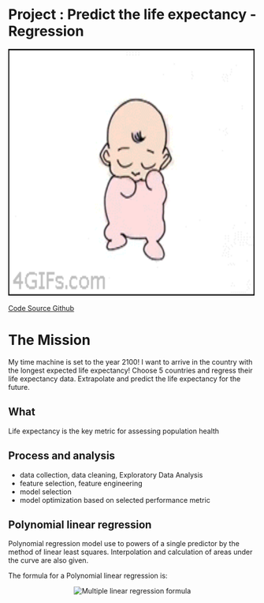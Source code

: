 # Project : Predict the life expectancy - Regression

<p align="left">
    <img src="./images/life.gif" width="500" height="500" style="float:center"> 
</p>

[Code Source Github](https://github.com/GitSanty/Regression) 

# The Mission

My time machine is set to the year 2100! I want to arrive in the country with the longest expected life expectancy!
Choose 5 countries and regress their life expectancy data. Extrapolate and predict the life expectancy for the future.

 
## What
Life expectancy is the key metric for assessing population health


## Process and analysis
* data collection, data cleaning, Exploratory Data Analysis
* feature selection, feature engineering
* model selection 
* model optimization based on selected performance metric    


## Polynomial linear regression
Polynomial regression model use to powers of a single predictor by the method of linear least squares. Interpolation and calculation of areas under the curve are also given.

The formula for a Polynomial linear regression is:
<p align="center">
<img src="https://wikimedia.org/api/rest_v1/media/math/render/svg/441d157d1b9e322b3cf27b721a370be6844d30c8" alt="Multiple linear regression formula" width="215" height="59"  sizes="(max-width: 215px) 100vw, 215px" >
</p>


 